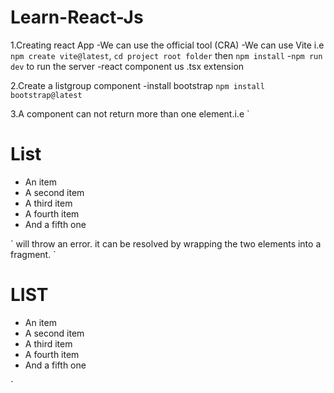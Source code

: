# Learn-React-Js
1.Creating react App
    -We can use the official tool (CRA)
    -We can use Vite i.e `npm create vite@latest`, `cd project root folder` then `npm install`
    -`npm run dev` to run the server
    -react component us .tsx extension

2.Create a listgroup component
    -install bootstrap `npm install bootstrap@latest`

3.A component can not return more than one element.i.e
`<h1>List</h1>
<ul className="list-group">
      <li className="list-group-item">An item</li>
      <li className="list-group-item">A second item</li>
      <li className="list-group-item">A third item</li>
      <li className="list-group-item">A fourth item</li>
      <li className="list-group-item">And a fifth one</li>
</ul>` will throw an error.
        it can be resolved by wrapping the two elements into a fragment.
        `<Fragment>
      <h1>LIST</h1>
    <ul className="list-group">
      <li className="list-group-item">An item</li>
      <li className="list-group-item">A second item</li>
      <li className="list-group-item">A third item</li>
      <li className="list-group-item">A fourth item</li>
      <li className="list-group-item">And a fifth one</li>
    </ul>
    </Fragment>`